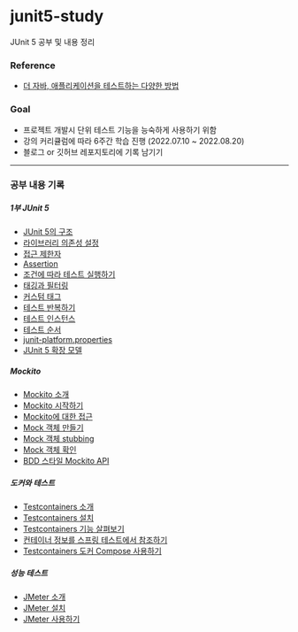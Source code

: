 # junit5-study
JUnit 5 공부 및 내용 정리 

### Reference
- [더 자바, 애플리케이션을 테스트하는 다양한 방법](https://www.inflearn.com/course/the-java-application-test)


### Goal

- 프로젝트 개발시 단위 테스트 기능을 능숙하게 사용하기 위함
- 강의 커리큘럼에 따라 6주간 학습 진행 (2022.07.10 ~ 2022.08.20)
- 블로그 or 깃허브 레포지토리에 기록 남기기

___

### 공부 내용 기록
##### 1부 JUnit 5
- [JUnit 5의 구조](https://github.com/Kim-Juwon/today-i-learned/blob/main/junit5/JUnit%205%EC%9D%98%20%EA%B5%AC%EC%A1%B0.md) 
- [라이브러리 의존성 설정](https://github.com/Kim-Juwon/today-i-learned/blob/main/junit5/JUnit%205%20%EC%9D%98%EC%A1%B4%EC%84%B1%20%EC%84%A4%EC%A0%95.md)
- [접근 제한자](https://github.com/Kim-Juwon/today-i-learned/blob/main/junit5/%EC%A0%91%EA%B7%BC%20%EC%A0%9C%ED%95%9C%EC%9E%90.md)
- [Assertion](https://github.com/Kim-Juwon/today-i-learned/blob/main/junit5/Assertion.md) 
- [조건에 따라 테스트 실행하기](https://github.com/Kim-Juwon/today-i-learned/blob/main/junit5/%EC%A1%B0%EA%B1%B4%EC%97%90%20%EB%94%B0%EB%9D%BC%20%ED%85%8C%EC%8A%A4%ED%8A%B8%20%EC%8B%A4%ED%96%89%ED%95%98%EA%B8%B0.md) 
- [태깅과 필터링](https://github.com/Kim-Juwon/today-i-learned/blob/main/junit5/%ED%83%9C%EA%B9%85%EA%B3%BC%20%ED%95%84%ED%84%B0%EB%A7%81.md) 
- [커스텀 태그](https://github.com/Kim-Juwon/today-i-learned/blob/main/junit5/%EC%BB%A4%EC%8A%A4%ED%85%80%20%ED%83%9C%EA%B7%B8.md) 
- [테스트 반복하기](https://github.com/Kim-Juwon/today-i-learned/blob/main/junit5/%ED%85%8C%EC%8A%A4%ED%8A%B8%20%EB%B0%98%EB%B3%B5%ED%95%98%EA%B8%B0.md) 
- [테스트 인스턴스](https://github.com/Kim-Juwon/today-i-learned/blob/main/junit5/%ED%85%8C%EC%8A%A4%ED%8A%B8%20%EC%9D%B8%EC%8A%A4%ED%84%B4%EC%8A%A4.md) 
- [테스트 순서](https://github.com/Kim-Juwon/today-i-learned/blob/main/junit5/%ED%85%8C%EC%8A%A4%ED%8A%B8%20%EC%88%9C%EC%84%9C.md) 
- [junit-platform.properties](https://github.com/Kim-Juwon/today-i-learned/blob/main/junit5/junit-platform.properties.md) 
- [JUnit 5 확장 모델](https://github.com/Kim-Juwon/today-i-learned/blob/main/junit5/Junit%205%20%ED%99%95%EC%9E%A5%20%EB%AA%A8%EB%8D%B8.md) 

##### Mockito
- [Mockito 소개](https://github.com/Kim-Juwon/today-i-learned/blob/main/junit5/Mockito%20%EC%86%8C%EA%B0%9C.md)
- [Mockito 시작하기](https://github.com/Kim-Juwon/today-i-learned/blob/main/junit5/Mockito%20%EC%8B%9C%EC%9E%91%ED%95%98%EA%B8%B0.md)
- [Mockito에 대한 접근](https://github.com/Kim-Juwon/today-i-learned/blob/main/junit5/Mockito%EC%97%90%20%EB%8C%80%ED%95%9C%20%EC%A0%91%EA%B7%BC.md)
- [Mock 객체 만들기](https://github.com/Kim-Juwon/today-i-learned/blob/main/junit5/Mock%20%EA%B0%9D%EC%B2%B4%20%EB%A7%8C%EB%93%A4%EA%B8%B0.md)
- [Mock 객체 stubbing](https://github.com/Kim-Juwon/today-i-learned/blob/main/junit5/Mock%20%EA%B0%9D%EC%B2%B4%20stubbing.md)
- [Mock 객체 확인](https://github.com/Kim-Juwon/today-i-learned/blob/main/junit5/Mock%20%EA%B0%9D%EC%B2%B4%20%ED%99%95%EC%9D%B8.md)
- [BDD 스타일 Mockito API](https://github.com/Kim-Juwon/today-i-learned/blob/main/junit5/Mockito%20BDD%20%EC%8A%A4%ED%83%80%EC%9D%BC%20API.md)

##### 도커와 테스트
- [Testcontainers 소개](https://github.com/Kim-Juwon/today-i-learned/blob/main/junit5/Testcontainers%20%EC%86%8C%EA%B0%9C.md)
- [Testcontainers 설치](https://github.com/Kim-Juwon/today-i-learned/blob/main/junit5/Testcontainers%20%EC%84%A4%EC%B9%98.md)
- [Testcontainers 기능 살펴보기](https://github.com/Kim-Juwon/today-i-learned/blob/main/junit5/Testcontainers%20%EA%B8%B0%EB%8A%A5.md)
- [컨테이너 정보를 스프링 테스트에서 참조하기](https://github.com/Kim-Juwon/today-i-learned/blob/main/junit5/%EC%BB%A8%ED%85%8C%EC%9D%B4%EB%84%88%20%EC%A0%95%EB%B3%B4%EB%A5%BC%20%EC%8A%A4%ED%94%84%EB%A7%81%EC%97%90%EC%84%9C%20%EC%B0%B8%EC%A1%B0%ED%95%98%EA%B8%B0.md)
- [Testcontainers 도커 Compose 사용하기](https://github.com/Kim-Juwon/today-i-learned/blob/main/junit5/Testcontainers%20%EB%8F%84%EC%BB%A4%20Compose.md)

##### 성능 테스트
- [JMeter 소개](https://github.com/Kim-Juwon/today-i-learned/blob/main/junit5/JMeter%20%EC%86%8C%EA%B0%9C.md)
- [JMeter 설치](https://github.com/Kim-Juwon/today-i-learned/blob/main/junit5/JMeter%20%EC%84%A4%EC%B9%98.md)
- [JMeter 사용하기](https://github.com/Kim-Juwon/today-i-learned/blob/main/junit5/JMeter%20%EC%82%AC%EC%9A%A9%ED%95%98%EA%B8%B0.md)
